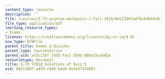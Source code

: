 ```yaml
---
content_type: resource
description: ''
file: /courses/5-73-quantum-mechanics-i-fall-2018/8d113897a4f0c64864e00e3447164881_MIT5_73F18_quiz5_soln.pdf
file_type: application/pdf
learning_resource_types:
- Exams
license: https://creativecommons.org/licenses/by-nc-sa/4.0/
ocw_type: OCWFile
parent_title: Exams & Quizzes
parent_type: CourseSection
parent_uid: a72c23bf-10d3-fac1-556b-86be25ceb05a
resourcetype: Document
title: 5.73 F2018 Solutions of Quiz 5
uid: 8d113897-a4f0-c648-64e0-0e3447164881
---
```

